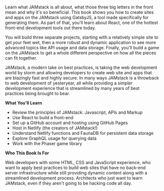 Learn what JAMstack is all about, what those three big letters in the front mean and why it's so beneficial. This book shows you how to create sites and apps on the JAMstack using GatsbyJS, a tool made specifically for generating them. As part of that, you'll learn about React, one of the hottest front-end development tools out there today.

You will build three separate projects, starting with a relatively simple site to get your feet wet, then a more robust and dynamic application to see more advanced topics like API usage and data storage. Finally, you'll build a game on the JAMstack to get a whole different perspective on how all the pieces can fit together.

JAMstack, a modern take on best practices, is taking the web development world by storm and allowing developers to create web site and apps that are blazingly fast and highly secure. In many ways JAMstack is a throwback to web development of yesteryear, all while providing a simpler development experience that is streamlined by many years of best practices being brought to bear.

**What You'll Learn**

- Review the principles of JAMstack: Javascript, APIs and Markup
- Use React to build a front-end
- Set up a GitHub account and hosting using GitHub Pages
- Host in Netlify (the creators of JAMstack!)
- Understand Netlify functions and FaunaDB for persistent data storage
- Explore GraphQL usage for querying data
- Work with the Phaser game library

**Who This Book Is For**

Web developers with some HTML, CSS and JavaScript experience, who want to apply best practices to build web sites that have no back-end server infrastructure while still providing dynamic content along with a streamlined development process. Architects who just want to learn JAMstack, even if they aren't going to be hacking code all day.
